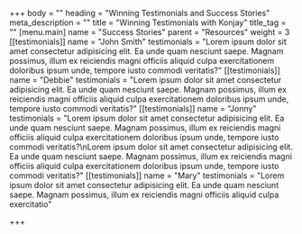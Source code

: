 +++
body = ""
heading = "Winning Testimonials and Success Stories"
meta_description = ""
title = "Winning Testimonials with Konjay"
title_tag = ""
[menu.main]
name = "Success Stories"
parent = "Resources"
weight = 3
[[testimonials]]
name = "John Smith"
testimonials = "Lorem ipsum dolor sit amet consectetur adipisicing elit. Ea unde quam nesciunt saepe. Magnam possimus, illum ex reiciendis magni officiis aliquid culpa exercitationem doloribus ipsum unde, tempore iusto commodi veritatis?"
[[testimonials]]
name = "Debbie"
testimonials = "Lorem ipsum dolor sit amet consectetur adipisicing elit. Ea unde quam nesciunt saepe. Magnam possimus, illum ex reiciendis magni officiis aliquid culpa exercitationem doloribus ipsum unde, tempore iusto commodi veritatis?"
[[testimonials]]
name = "Jonny"
testimonials = "Lorem ipsum dolor sit amet consectetur adipisicing elit. Ea unde quam nesciunt saepe. Magnam possimus, illum ex reiciendis magni officiis aliquid culpa exercitationem doloribus ipsum unde, tempore iusto commodi veritatis?\nLorem ipsum dolor sit amet consectetur adipisicing elit. Ea unde quam nesciunt saepe. Magnam possimus, illum ex reiciendis magni officiis aliquid culpa exercitationem doloribus ipsum unde, tempore iusto commodi veritatis?"
[[testimonials]]
name = "Mary"
testimonials = "Lorem ipsum dolor sit amet consectetur adipisicing elit. Ea unde quam nesciunt saepe. Magnam possimus, illum ex reiciendis magni officiis aliquid culpa exercitatio"

+++
